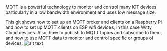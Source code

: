 MQTT is a powerful technology to monitor and control many IOT devices, particularly in a low bandwidth environment and uses low message size.

This git shows how to set up an MQTT broker and clients on a Raspberry Pi and how to set up MQTT clients on ESP wifi devices, in this case Witty Cloud devices.
Also, how to publish to MQTT topics and subscribe to them, and how to use MQTT data to monitor and control specific or groups of devices.
![alt text](https://github.com/scanos/mqtt/blob/mqtt_1?raw=true)

